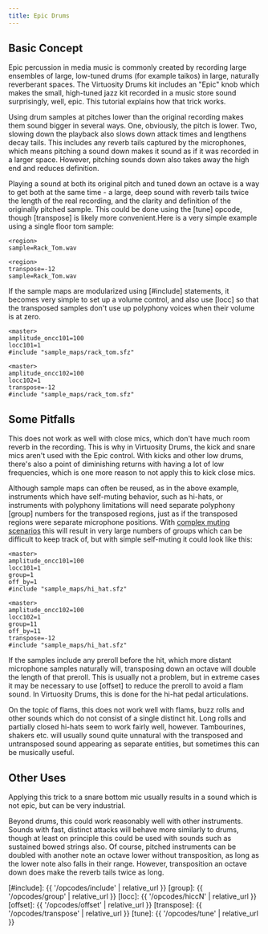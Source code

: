 ```yaml
---
title: Epic Drums
---
```


## Basic Concept

Epic percussion in media music is commonly created by recording large ensembles of large, low-tuned drums (for example taikos) in large, naturally reverberant spaces. The Virtuosity Drums kit includes an "Epic" knob which makes the small, high-tuned jazz kit recorded in a music store sound surprisingly, well, epic. This tutorial explains how that trick works.

Using drum samples at pitches lower than the original recording makes them sound bigger in several ways. One, obviously, the pitch is lower. Two, slowing down the playback
also slows down attack times and lengthens decay tails. This includes any reverb tails captured by the microphones, which means pitching a sound down makes it sound as if
it was recorded in a larger space. However, pitching sounds down also takes away the high end and reduces definition.

Playing a sound at both its original pitch and tuned down an octave is a way to get both at the same time - a large, deep sound with reverb tails twice the length of the
real recording, and the clarity and definition of the originally pitched sample.
This could be done using the [tune] opcode, though [transpose] is likely
more convenient.Here is a very simple example using a single floor tom sample:

```
<region>
sample=Rack_Tom.wav

<region>
transpose=-12
sample=Rack_Tom.wav
```

If the sample maps are modularized using [#include] statements,
it becomes very simple to set up a volume control, and also use [locc] so that
the transposed samples don't use up polyphony voices when their volume is at zero.

```
<master>
amplitude_oncc101=100
locc101=1
#include "sample_maps/rack_tom.sfz"

<master>
amplitude_oncc102=100
locc102=1
transpose=-12
#include "sample_maps/rack_tom.sfz"
```

## Some Pitfalls

This does not work as well with close mics, which don't have much room reverb in the recording. This is why in Virtuosity Drums, the kick and snare mics aren't used with
the Epic control.  With kicks and other low drums, there's also a point of diminishing returns with having a lot of low frequencies, which is one more reason to not apply
this to kick close mics.

Although sample maps can often be reused, as in the above example, instruments which have self-muting behavior, such as hi-hats, or instruments with polyphony limitations
will need separate polyphony [group] numbers for the transposed regions, just as if the transposed regions were separate microphone positions. With [complex muting scenarios] this will result in very large numbers of groups which can be difficult to keep track of, but with simple self-muting it could look like this:

```
<master>
amplitude_oncc101=100
locc101=1
group=1
off_by=1
#include "sample_maps/hi_hat.sfz"

<master>
amplitude_oncc102=100
locc102=1
group=11
off_by=11
transpose=-12
#include "sample_maps/hi_hat.sfz"
```

If the samples include any preroll before the hit, which more distant microphone samples naturally will, transposing down an octave will double the length of that preroll.
This is usually not a problem, but in extreme cases it may be necessary to use [offset]
to reduce the preroll to avoid a flam sound. In Virtuosity Drums, this is done for the hi-hat pedal articulations.

On the topic of flams, this does not work well with flams, buzz rolls and other sounds which do not consist of a single distinct hit. Long rolls and partially
closed hi-hats seem to work fairly well, however. Tambourines, shakers etc. will usually sound quite unnatural with the transposed and untransposed sound appearing as separate entities, but sometimes this can be musically useful.

## Other Uses

Applying this trick to a snare bottom mic usually results in a sound which is not epic, but can be very industrial.

Beyond drums, this could work reasonably well with other instruments. Sounds with fast, distinct attacks will behave more similarly to drums, though at least on principle this could be used with sounds such as sustained bowed strings also. Of course, pitched instruments can be doubled with another note an octave lower without transposition, as long as the lower note also falls in their range. However, transposition an octave down does make the reverb tails twice as long.


[complex muting scenarios]: cymbal_muting
[#include]:  {{ '/opcodes/include' | relative_url }}
[group]:     {{ '/opcodes/group' | relative_url }}
[locc]:      {{ '/opcodes/hiccN' | relative_url }}
[offset]:    {{ '/opcodes/offset' | relative_url }}
[transpose]: {{ '/opcodes/transpose' | relative_url }}
[tune]:      {{ '/opcodes/tune' | relative_url }}
